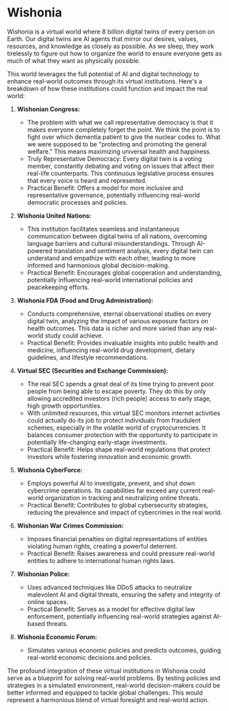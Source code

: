 # Wishonia

Wishonia is a virtual world where 8 billion digital twins of every person on Earth. 
Our digital twins are AI agents that mirror our desires, values, resources, and knowledge as closely as possible. 
As we sleep, they work tirelessly to figure out how to organize the world to ensure everyone gets as much of what they want as physically possible.  

This world leverages the full potential of AI and digital technology to enhance real-world outcomes through its virtual institutions. Here's a breakdown of how these institutions could function and impact the real world:

1. **Wishonian Congress:**
   - The problem with what we call representative democracy is that it makes everyone completely forget the point. We think the point is to fight over which dementia patient to give the nuclear codes to. What we were supposed to be "protecting and promoting the general welfare."  This means maximizing universal health and happiness.
   - Truly Representative Democracy: Every digital twin is a voting member, constantly debating and voting on issues that affect their real-life counterparts. This continuous legislative process ensures that every voice is heard and represented.
   - Practical Benefit: Offers a model for more inclusive and representative governance, potentially influencing real-world democratic processes and policies.

2. **Wishonia United Nations:**
   - This institution facilitates seamless and instantaneous communication between digital twins of all nations, overcoming language barriers and cultural misunderstandings. Through AI-powered translation and sentiment analysis, every digital twin can understand and empathize with each other, leading to more informed and harmonious global decision-making.
   - Practical Benefit: Encourages global cooperation and understanding, potentially influencing real-world international policies and peacekeeping efforts.

3. **Wishonia FDA (Food and Drug Administration):**
   - Conducts comprehensive, eternal observational studies on every digital twin, analyzing the impact of various exposure factors on health outcomes. This data is richer and more varied than any real-world study could achieve.
   - Practical Benefit: Provides invaluable insights into public health and medicine, influencing real-world drug development, dietary guidelines, and lifestyle recommendations.

4. **Virtual SEC (Securities and Exchange Commission):**
   - The real SEC spends a great deal of its time trying to prevent poor people from being able to escape poverty.  They do this by only allowing accredited investors (rich people) access to early stage, high growth opportunities.
   - With unlimited resources, this virtual SEC monitors internet activities could actually do its job to protect individuals from fraudulent schemes, especially in the volatile world of cryptocurrencies. It balances consumer protection with the opportunity to participate in potentially life-changing early-stage investments.
   - Practical Benefit: Helps shape real-world regulations that protect investors while fostering innovation and economic growth.

5. **Wishonia CyberForce:**
   - Employs powerful AI to investigate, prevent, and shut down cybercrime operations. Its capabilities far exceed any current real-world organization in tracking and neutralizing online threats.
   - Practical Benefit: Contributes to global cybersecurity strategies, reducing the prevalence and impact of cybercrimes in the real world.

6. **Wishonian War Crimes Commission:**
   - Imposes financial penalties on digital representations of entities violating human rights, creating a powerful deterrent. 
   - Practical Benefit: Raises awareness and could pressure real-world entities to adhere to international human rights laws.

7. **Wishonian Police:**
   - Uses advanced techniques like DDoS attacks to neutralize malevolent AI and digital threats, ensuring the safety and integrity of online spaces.
   - Practical Benefit: Serves as a model for effective digital law enforcement, potentially influencing real-world strategies against AI-based threats.

8. **Wishonia Economic Forum:**
   - Simulates various economic policies and predicts outcomes, guiding real-world economic decisions and policies.

The profound integration of these virtual institutions in Wishonia could serve as a blueprint for solving real-world problems. By testing policies and strategies in a simulated environment, real-world decision-makers could be better informed and equipped to tackle global challenges. This would represent a harmonious blend of virtual foresight and real-world action.